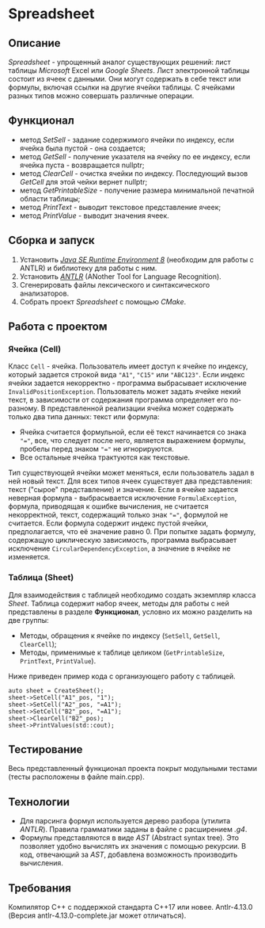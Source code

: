 # **Spreadsheet**
## **Описание**
_Spreadsheet_ - упрощенный аналог существующих решений: лист таблицы _Microsoft_ Excel или _Google Sheets_. Лист электронной таблицы состоит из ячеек с данными. Они могут содержать в себе текст или формулы, включая ссылки на другие ячейки таблицы. С ячейками разных типов можно совершать различные операции.
## **Функционал**
* метод _SetSell_ - задание содержимого ячейки по индексу, если ячейка была пустой - она создается;
* метод _GetSell_ - получение указателя на ячейку по ее индексу, если ячейка пуста - возвращается nullptr;
* метод _ClearCell_ - очистка ячейки по индексу. Последующий вызов _GetCell_ для этой чейки вернет nullptr;
* метод _GetPrintableSize_ - получение размера минимальной печатной области таблицы;
* метод _PrintText_ - выводит текстовое представление ячеек;
* метод _PrintValue_ - выводит значения ячеек.
## **Сборка и запуск**
1) Установить [_Java SE Runtime Environment 8_](https://www.oracle.com/java/technologies/downloads/#java8) (необходим для работы с ANTLR) и библиотеку для работы с ним.
2) Установить [_ANTLR_](https://www.antlr.org/download.html) (ANother Tool for Language Recognition).
3) Сгенерировать файлы лексического и синтаксического анализаторов.
4) Собрать проект _Spreadsheet_ с помощью _CMake_.
## **Работа с проектом**
### **Ячейка (Cell)**
Класс `Cell` - ячейка. Пользователь имеет доступ к ячейке по индексу, который задается строкой вида `"A1"`, `"C15"` или `"ABC123"`. Если индекс ячейки задается некорректно - программа выбрасывает исключение `InvalidPositionException`. Пользователь может задать ячейке некий текст, в зависимости от содержания программа определяет его по-разному. В представленной реализации ячейка может содержать только два типа данных: текст или формула:
* Ячейка считается формульной, если её текст начинается со знака `"="`, все, что следует после него, является выражением формулы, пробелы перед знаком `"="` не игнорируются.
* Все остальные ячейка трактуются как текстовые.

Тип существующей ячейки может меняться, если пользователь задал в ней новый текст. Для всех типов ячеек существует два представления: текст ("сырое" представление) и значение. Если в ячейке задается неверная формула - выбрасывается исключение `FormulaException`, формула, приводящая к ошибке вычисления, не считается некорректной, текст, содержащий только знак `"="`, формулой не считается. Если формула содержит индекс пустой ячейки, предполагается, что её значение равно 0. При попытке задать формулу, содержащую циклическую зависимость, программа выбрасывает исключение `CircularDependencyException`, а значение в ячейке не изменяется. 
### **Таблица (Sheet)**
Для взаимодействия с таблицей необходимо создать экземпляр класса _Sheet_. Таблица содержит набор ячеек, методы для работы с ней представлены в разделе **Функционал**, условно их можно разделить на две группы:
* Методы, обращения к ячейке по индексу (`SetSell`, `GetSell`, `ClearCell`);
* Методы, применимые к таблице целиком (`GetPrintableSize`, `PrintText`, `PrintValue`).

Ниже приведен пример кода c организующего работу с таблицей.
```
auto sheet = CreateSheet();
sheet->SetCell("A1"_pos, "1");
sheet->SetCell("A2"_pos, "=A1");
sheet->SetCell("B2"_pos, "=A1");
sheet->ClearCell("B2"_pos);
sheet->PrintValues(std::cout);
```
## **Тестирование**
Весь представленный функционал проекта покрыт модульными тестами (тесты расположены в файле main.cpp).
## **Технологии**
* Для парсинга формул используется дерево разбора (утилита _ANTLR_). Правила грамматики заданы в файле с расширением _.g4_.
* Формулы представляются в виде _AST_ (Abstract syntax tree). Это позволяет удобно вычислять их значения с помощью рекурсии. В код, отвечающий за _AST_, добавлена возможность производить вычисления.
## **Требования**
Компилятор С++ с поддержкой стандарта C++17 или новее.
Antlr-4.13.0 (Версия antlr-4.13.0-complete.jar может отличаться).
